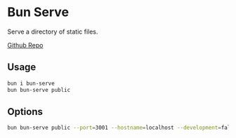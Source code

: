 
# Bun Serve

Serve a directory of static files.

[Github Repo](https://github.com/jadujoel/bun-serve)

## Usage

```bash
bun i bun-serve
bun bun-serve public
```

## Options

```bash
bun bun-serve public --port=3001 --hostname=localhost --development=false --lowMemoryMode
```
